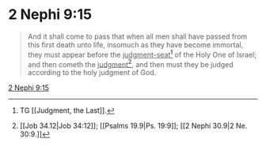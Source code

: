 # 2 Nephi 9:15

> And it shall come to pass that when all men shall have passed from this first death unto life, insomuch as they have become immortal, they must appear before the <u>judgment-seat</u>[^a] of the Holy One of Israel; and then cometh the <u>judgment</u>[^b], and then must they be judged according to the holy judgment of God.

[2 Nephi 9:15](https://www.churchofjesuschrist.org/study/scriptures/bofm/2-ne/9?lang=eng&id=p15#p15)


[^a]: TG [[Judgment, the Last]].
[^b]: [[Job 34.12|Job 34:12]]; [[Psalms 19.9|Ps. 19:9]]; [[2 Nephi 30.9|2 Ne. 30:9.]]
